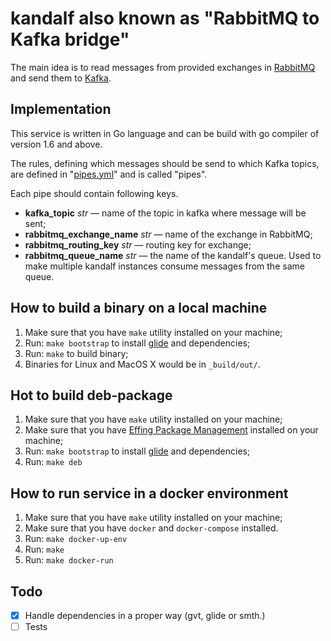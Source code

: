 # kandalf also known as "RabbitMQ to Kafka bridge"

The main idea is to read messages from provided exchanges in [RabbitMQ](https://www.rabbitmq.com/) and send them to [Kafka](http://kafka.apache.org/).

## Implementation

This service is written in Go language and can be build with go compiler of version 1.6 and above.

The rules, defining which messages should be send to which Kafka topics, are defined in "[pipes.yml](./build/resources/pipes.yml)" and is called "pipes".

Each pipe should contain following keys.
* **kafka_topic** _str_ — name of the topic in kafka where message will be sent;
* **rabbitmq_exchange_name** _str_ — name of the exchange in RabbitMQ;
* **rabbitmq_routing_key** _str_ — routing key for exchange;
* **rabbitmq_queue_name** _str_ — the name of the kandalf's queue. Used to make multiple kandalf instances consume messages from the same queue.

## How to build a binary on a local machine

1. Make sure that you have `make` utility installed on your machine;
2. Run: `make bootstrap` to install [glide](https://glide.sh) and dependencies;
3. Run: `make` to build binary;
4. Binaries for Linux and MacOS X would be in `_build/out/`.

## Hot to build deb-package

1. Make sure that you have `make` utility installed on your machine;
2. Make sure that you have [Effing Package Management](https://github.com/jordansissel/fpm) installed on your machine;
3. Run: `make bootstrap` to install [glide](https://glide.sh) and dependencies;
4. Run: `make deb`

## How to run service in a docker environment

1. Make sure that you have `make` utility installed on your machine;
2. Make sure that you have `docker` and `docker-compose` installed.
3. Run: `make docker-up-env`
4. Run: `make`
5. Run: `make docker-run`

## Todo

* [x] Handle dependencies in a proper way (gvt, glide or smth.)
* [ ] Tests
